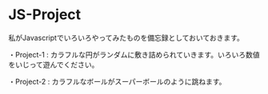 # JS-Project
私がJavascriptでいろいろやってみたものを備忘録としておいておきます。

・Project-1 : カラフルな円がランダムに敷き詰められていきます。いろいろ数値をいじって遊んでください。

・Project-2 : カラフルなボールがスーパーボールのように跳ねます。
